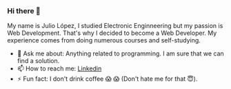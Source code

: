 ### Hi there 👋

My name is Julio López, I studied Electronic Enginneering but my passion is Web Development. That's why I decided to become a Web Developer. My experience comes from doing numerous courses and self-studying.

- 💬 Ask me about: Anything related to programming. I am sure that we can find a solution. 
- 📫 How to reach me: [Linkedin](https://www.linkedin.com/in/juliojla/)
- ⚡ Fun fact: I don't drink coffee 😱 😱 (Don't hate me for that 😇).
